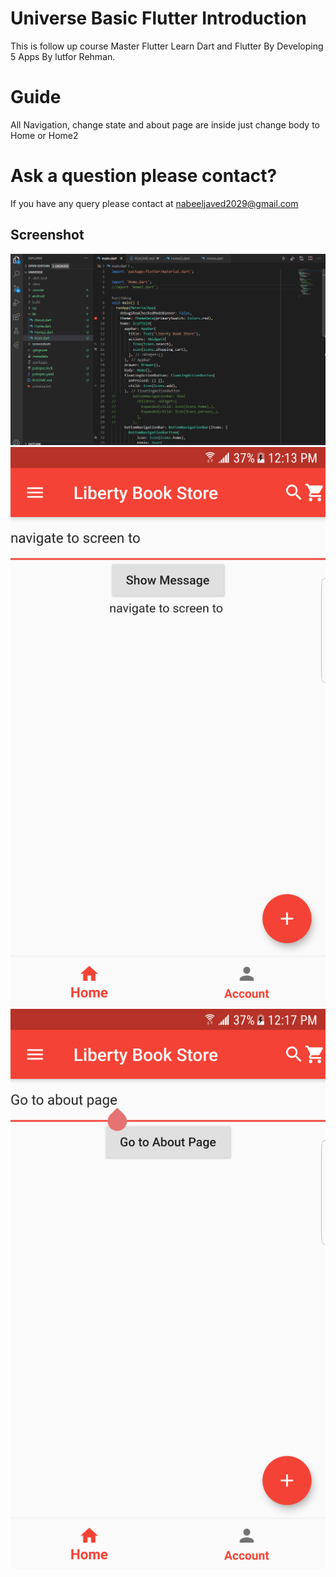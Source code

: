 # Universe Basic Flutter Introduction
This is follow up course Master Flutter Learn Dart and Flutter By Developing 5 Apps By lutfor Rehman. 

# Guide

All Navigation, change state and about page are inside just change body to Home or Home2

# Ask a question please contact?

If you have any query please contact at nabeeljaved2029@gmail.com

## Screenshot

![Flutter Code](/screenshots/1.png)
![Home screen 1](/screenshots/2.png)
![Home Screen 2](/screenshots/3.png)
